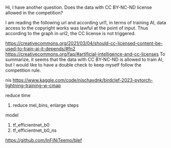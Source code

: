 Hi, I have another question. Does the data with CC BY-NC-ND license allowed in the competition?

I am reading the following url and according url1, in terms of training AI, data access to the copyright works was lawful at the point of input. Thus according to the graph in url2, the CC license is not triggered.

https://creativecommons.org/2021/03/04/should-cc-licensed-content-be-used-to-train-ai-it-depends/#fn2
https://creativecommons.org/faq/#artificial-intelligence-and-cc-licenses
To summarize, it seems that the data with CC BY-NC-ND is allowed to train AI, but I would like to have a double check to keep myself follow the competition rule.


nis
https://www.kaggle.com/code/nischaydnk/birdclef-2023-pytorch-lightning-training-w-cmap



reduce time
1. reduce mel_bins,  enlarge steps


model
1. tf_efficientnet_b0
2. tf_efficientnet_b0_ns


https://github.com/InFiNiTeemo/blef